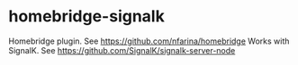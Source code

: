 # homebridge-signalk

Homebridge plugin. See https://github.com/nfarina/homebridge
Works with SignalK. See https://github.com/SignalK/signalk-server-node
